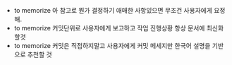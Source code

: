 - to memorize 아 참고로 뭔가 결정하기 애매한 사항있으면 무조건 사용자에게 요정해.
- to memorize 커밋단위로 사용자에게 보고하고 작업 진행상황 항상 문서에 최신화 할것
- to memorize 커밋은 직접하지말고 사용자에게 커밋 메세지만 한국어 설명을 기반으로 추천할 것